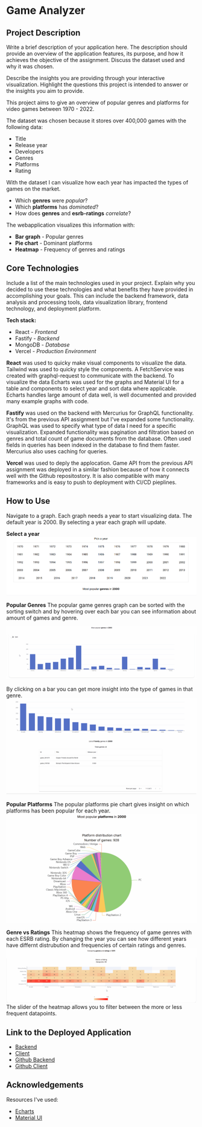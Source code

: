 # Game Analyzer

## Project Description

Write a brief description of your application here. The description should provide an overview of the application features, its purpose, and how it achieves the objective of the assignment. Discuss the dataset used and why it was chosen.

Describe the insights you are providing through your interactive visualization. Highlight the questions this project is intended to answer or the insights you aim to provide.

This project aims to give an overview of popular genres and platforms for video games between 1970 - 2022.

The dataset was chosen because it stores over 400,000 games with the following data:
- Title 
- Release year 
- Developers 
- Genres 
- Platforms
- Rating

With the dataset I can visualize how each year has impacted the types of games on the market. 
- Which **genres** were _popular_? 
- Which **platforms** has _dominated_? 
- How does **genres** and **esrb-ratings** _correlate_?

The webapplication visualizes this information with:
- **Bar graph** - Popular genres
- **Pie chart** - Dominant platforms
- **Heatmap** - Frequency of genres and ratings

## Core Technologies

Include a list of the main technologies used in your project. Explain why you decided to use these technologies and what benefits they have provided in accomplishing your goals. This can include the backend framework, data analysis and processing tools, data visualization library, frontend technology, and deployment platform.

**Tech stack:** 
- React - _Frontend_
- Fastify - _Backend_
- MongoDB - _Database_
- Vercel - _Production Environment_

**React** was used to quicky make visual components to visualize the data. Tailwind was used to quicky style the components. A FetchService was created with graphql-request to communicate with the backend. To visualize the data Echarts was used for the graphs and Material UI for a table and components to select year and sort data where applicable. Echarts handles large amount of data well, is well documented and provided many example graphs with code.

**Fastify** was used on the backend with Mercurius for GraphQL functionality. It's from the previous API assignment but I've expanded some functionality. GraphQL was used to specify what type of data I need for a specific visualization. Expanded functionality was pagination and filtration based on genres and total count of game documents from the database. Often used fields in queries has been indexed in the database to find them faster. Mercurius also uses caching for queries.

**Vercel** was used to deply the applocation. Game API from the previous API assignment was deployed in a similar fashion because of how it connects well with the Github repositostory. It is also compatible with many frameworks and is easy to push to deployment with CI/CD pieplines. 

## How to Use
Navigate to a graph. Each graph needs a year to start visualizing data. The default year is 2000. By selecting a year each graph will update.

**Select a year**
![Select a year](.readme/selectyear.gif)

**Popular Genres**
The popular game genres graph can be sorted with the sorting switch and by hovering over each bar you can see information about amount of games and genre.

![View popular genres](.readme/genres.gif)



By clicking on a bar you can get more insight into the type of games in that genre. 
![View popular games](.readme/viewgames.gif)

**Popular Platforms**
The popular platforms pie chart gives insight on which platforms has been popular for each year.
![View popular platforms](.readme/platforms.gif)

**Genre vs Ratings**
This heatmap shows the frequency of game genres with each ESRB rating. By changing the year you can see how different years have differnt distrubution and frequencies of certain ratings and genres. 
![View genre vs rating](.readme/heatmap.gif)
The slider of the heatmap allows you to filter between the more or less frequent datapoints.


## Link to the Deployed Application

- [Backend](https://api-design-theta.vercel.app)
- [Client](https://game-analyzer-nine.vercel.app)
- [Github Backend](https://github.com/RobinPett/API-Design)
- [Github Client](https://github.com/RobinPett/wt2)

## Acknowledgements

Resources I've used:
- [Echarts](https://echarts.apache.org/examples)
- [Material UI](https://mui.com/material-ui)